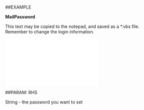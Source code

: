 

##EXAMPLE

**MailPassword**

This text may be copied to the notepad, and saved as a *.vbs file. Remember to change the login information.

![](../../Examples/vbs/SOUser.MailPassword.vbs.txt)







##PARAM: RHS

String - the password you want to set



